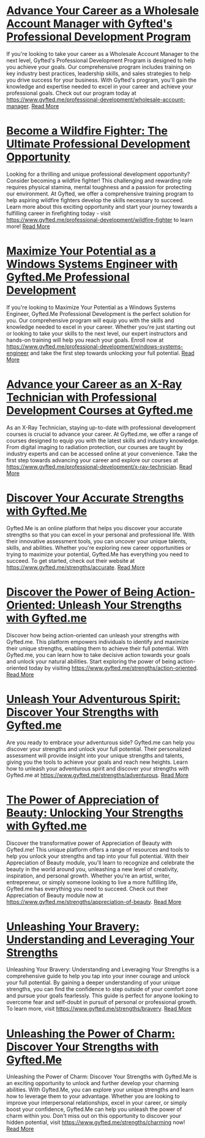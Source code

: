 # [Advance Your Career as a Wholesale Account Manager with Gyfted's Professional Development Program](https://www.gyfted.me/professional-development/wholesale-account-manager)

If you're looking to take your career as a Wholesale Account Manager to the next level, Gyfted's Professional Development Program is designed to help you achieve your goals. Our comprehensive program includes training on key industry best practices, leadership skills, and sales strategies to help you drive success for your business. With Gyfted's program, you'll gain the knowledge and expertise needed to excel in your career and achieve your professional goals. Check out our program today at https://www.gyfted.me/professional-development/wholesale-account-manager. [Read More](https://www.gyfted.me/professional-development/wholesale-account-manager)

# [Become a Wildfire Fighter: The Ultimate Professional Development Opportunity](https://www.gyfted.me/professional-development/wildfire-fighter)

Looking for a thrilling and unique professional development opportunity? Consider becoming a wildfire fighter! This challenging and rewarding role requires physical stamina, mental toughness and a passion for protecting our environment. At Gyfted, we offer a comprehensive training program to help aspiring wildfire fighters develop the skills necessary to succeed. Learn more about this exciting opportunity and start your journey towards a fulfilling career in firefighting today - visit https://www.gyfted.me/professional-development/wildfire-fighter to learn more! [Read More](https://www.gyfted.me/professional-development/wildfire-fighter)

# [Maximize Your Potential as a Windows Systems Engineer with Gyfted.Me Professional Development](https://www.gyfted.me/professional-development/windows-systems-engineer)

If you're looking to Maximize Your Potential as a Windows Systems Engineer, Gyfted.Me Professional Development is the perfect solution for you. Our comprehensive program will equip you with the skills and knowledge needed to excel in your career. Whether you're just starting out or looking to take your skills to the next level, our expert instructors and hands-on training will help you reach your goals. Enroll now at https://www.gyfted.me/professional-development/windows-systems-engineer and take the first step towards unlocking your full potential. [Read More](https://www.gyfted.me/professional-development/windows-systems-engineer)

# [Advance your Career as an X-Ray Technician with Professional Development Courses at Gyfted.me](https://www.gyfted.me/professional-development/x-ray-technician)

As an X-Ray Technician, staying up-to-date with professional development courses is crucial to advance your career. At Gyfted.me, we offer a range of courses designed to equip you with the latest skills and industry knowledge. From digital imaging to radiation protection, our courses are taught by industry experts and can be accessed online at your convenience. Take the first step towards advancing your career and explore our courses at https://www.gyfted.me/professional-development/x-ray-technician. [Read More](https://www.gyfted.me/professional-development/x-ray-technician)

# [Discover Your Accurate Strengths with Gyfted.Me](https://www.gyfted.me/strengths/accurate)

Gyfted.Me is an online platform that helps you discover your accurate strengths so that you can excel in your personal and professional life. With their innovative assessment tools, you can uncover your unique talents, skills, and abilities. Whether you're exploring new career opportunities or trying to maximize your potential, Gyfted.Me has everything you need to succeed. To get started, check out their website at https://www.gyfted.me/strengths/accurate. [Read More](https://www.gyfted.me/strengths/accurate)

# [Discover the Power of Being Action-Oriented: Unleash Your Strengths with Gyfted.me](https://www.gyfted.me/strengths/action-oriented)

Discover how being action-oriented can unleash your strengths with Gyfted.me. This platform empowers individuals to identify and maximize their unique strengths, enabling them to achieve their full potential. With Gyfted.me, you can learn how to take decisive action towards your goals and unlock your natural abilities. Start exploring the power of being action-oriented today by visiting https://www.gyfted.me/strengths/action-oriented. [Read More](https://www.gyfted.me/strengths/action-oriented)

# [Unleash Your Adventurous Spirit: Discover Your Strengths with Gyfted.me](https://www.gyfted.me/strengths/adventurous)

Are you ready to embrace your adventurous side? Gyfted.me can help you discover your strengths and unlock your full potential. Their personalized assessment will provide insight into your unique strengths and talents, giving you the tools to achieve your goals and reach new heights. Learn how to unleash your adventurous spirit and discover your strengths with Gyfted.me at https://www.gyfted.me/strengths/adventurous. [Read More](https://www.gyfted.me/strengths/adventurous)

# [The Power of Appreciation of Beauty: Unlocking Your Strengths with Gyfted.me](https://www.gyfted.me/strengths/appreciation-of-beauty)

Discover the transformative power of Appreciation of Beauty with Gyfted.me! This unique platform offers a range of resources and tools to help you unlock your strengths and tap into your full potential. With their Appreciation of Beauty module, you'll learn to recognize and celebrate the beauty in the world around you, unleashing a new level of creativity, inspiration, and personal growth. Whether you're an artist, writer, entrepreneur, or simply someone looking to live a more fulfilling life, Gyfted.me has everything you need to succeed. Check out their Appreciation of Beauty module now at https://www.gyfted.me/strengths/appreciation-of-beauty. [Read More](https://www.gyfted.me/strengths/appreciation-of-beauty)

# [Unleashing Your Bravery: Understanding and Leveraging Your Strengths](https://www.gyfted.me/strengths/bravery)

Unleashing Your Bravery: Understanding and Leveraging Your Strengths is a comprehensive guide to help you tap into your inner courage and unlock your full potential. By gaining a deeper understanding of your unique strengths, you can find the confidence to step outside of your comfort zone and pursue your goals fearlessly. This guide is perfect for anyone looking to overcome fear and self-doubt in pursuit of personal or professional growth. To learn more, visit https://www.gyfted.me/strengths/bravery. [Read More](https://www.gyfted.me/strengths/bravery)

# [Unleashing the Power of Charm: Discover Your Strengths with Gyfted.Me](https://www.gyfted.me/strengths/charming)

Unleashing the Power of Charm: Discover Your Strengths with Gyfted.Me is an exciting opportunity to unlock and further develop your charming abilities. With Gyfted.Me, you can explore your unique strengths and learn how to leverage them to your advantage. Whether you are looking to improve your interpersonal relationships, excel in your career, or simply boost your confidence, Gyfted.Me can help you unleash the power of charm within you. Don't miss out on this opportunity to discover your hidden potential, visit https://www.gyfted.me/strengths/charming now! [Read More](https://www.gyfted.me/strengths/charming)

